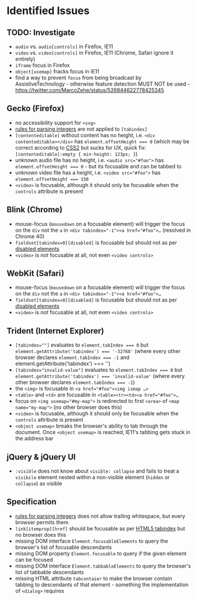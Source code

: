 # Identified Issues #

## TODO: Investigate

* `audio` vs. `audio[controls]` in Firefox, IE11
* `video` vs. `video[controls]` in Firefox, IE11 (Chrome, Safari ignore it entirely)
* `iframe` focus in Firefox
* `object[usemap]` fracks focus in IE11
* find a way to prevent `focus` from being broadcast by AssistiveTechnology - otherwise feature detection MUST NOT be used - https://twitter.com/MarcoZehe/status/526844622778425345


## Gecko (Firefox) ##

* no accessibility support for `<svg>`
* [rules for parsing integers](http://www.w3.org/TR/html5/infrastructure.html#rules-for-parsing-integers) are not applied to `[tabindex]`
* `[contenteditable]` without content has no height, i.e. `<div contenteditable></div>` has `element.offsetHeight === 0` (which may be correct according to [CSS2](http://www.w3.org/TR/CSS2/visudet.html#normal-block) but sucks for UX, quick fix: `[contenteditable]:empty { min-height: 123px; }`)
* unknown audio file has no height, i.e. `<audio src="#foo">` has `element.offsetHeight === 0` - but its focusable and can be tabbed to
* unknown video file has a height, i.e. `<video src="#foo">` has `element.offsetHeight === 150`
* `<video>` is focusable, although it should only be focusable when the `controls` attribute is present


## Blink (Chrome) ##

* mouse-focus (`mousedown` on a focusable element) will trigger the focus on the `div` not the `a` in `<div tabindex="-1"><a href="#foo">…` (resolved in Chrome 40)
* `fieldset[tabindex=0][disabled]` is focusable but should not as per [disabled elements](http://www.w3.org/TR/html5/disabled-elements.html#concept-element-disabled)
* `<video>` is *not* focusable at all, not even `<video controls>`


## WebKit (Safari) ##

* mouse-focus (`mousedown` on a focusable element) will trigger the focus on the `div` not the `a` in `<div tabindex="-1"><a href="#foo">…`
* `fieldset[tabindex=0][disabled]` is focusable but should not as per [disabled elements](http://www.w3.org/TR/html5/disabled-elements.html#concept-element-disabled)
* `<video>` is *not* focusable at all, not even `<video controls>`


## Trident (Internet Explorer) ##

* `[tabindex=""]` evaluates to `element.tabIndex === 0` but `element.getAttribute('tabindex') === '-32768'` (where every other browser declares `element.tabIndex === -1` and element.getAttribute('tabindex') === '')
* `[tabindex="invalid-value"]` evaluates to `element.tabIndex === 0` but `element.getAttribute('tabindex') === 'invalid-value'` (where every other browser declares `element.tabIndex === -1`)
* the `<img>` is focusable in `<a href="#foo"><img ismap …>`
* `<table>` and `<td>` are focusable in `<table><tr><td><a href="#foo">…`
* focus on `<img usemap="#my-map">` is redirected to first `<area>` of `<map name="my-map">` (no other browser does this)
* `<video>` is focusable, although it should only be focusable when the `controls` attribute is present
* `<object usemap>` breaks the browser's ability to tab through the document. Once `<object usemap>` is reached, IE11's tabbing gets stuck in the address bar


## jQuery & jQuery UI ##

* `:visible` does not know about `visible: collapse` and fails to treat a `visibile` element nested within a non-visible element (`hidden` or `collapse`) as visible


## Specification ##

* [rules for parsing integers](http://www.w3.org/TR/html5/infrastructure.html#rules-for-parsing-integers) does not allow trailing whitespace, but every browser permits them
* `link[itemprop][href]` should be focusable as per [HTML5 tabindex](http://www.w3.org/TR/html5/editing.html#sequential-focus-navigation-and-the-tabindex-attribute) but no browser does this
* missing DOM interface `Element.focusableElements` to query the browser's list of focusable descendants
* missing DOM property `Element.focusable` to query if the given element can be focused
* missing DOM interface `Element.tabbableElements` to query the browser's list of tabbable descendants
* missing HTML attribute `tabcontaier` to make the browser contain tabbing to descendants of that element - something the implementation of `<dialog>` requires

